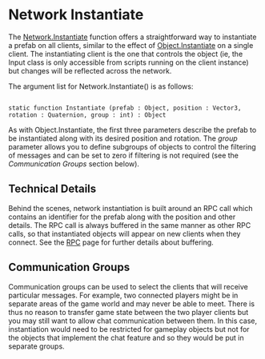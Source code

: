 Network Instantiate
===================


The [Network.Instantiate](ScriptRef:Network.Instantiate.html) function offers a straightforward way to instantiate a prefab on all clients, similar to the effect of [Object.Instantiate](ScriptRef:Object.Instantiate.html) on a single client. The instantiating client is the one that controls the object (ie, the Input class is only accessible from scripts running on the client instance) but changes will be reflected across the network.


The argument list for <span class=component>Network.Instantiate()</span> is as follows:

````

static function Instantiate (prefab : Object, position : Vector3, rotation : Quaternion, group : int) : Object

````

As with Object.Instantiate, the first three parameters describe the prefab to be instantiated along with its desired position and rotation. The  _group_ parameter allows you to define subgroups of objects to control the filtering of messages and can be set to zero if filtering is not required (see the _Communication Groups_ section below).

Technical Details
-----------------


Behind the scenes, network instantiation is built around an RPC call which contains an identifier for the prefab along with the position and other details. The RPC call is always buffered in the same manner as other RPC calls, so that instantiated objects will appear on new clients when they connect. See the [RPC](net-RPCDetails.md) page for further details about buffering.


Communication Groups
--------------------


Communication groups can be used to select the clients that will receive particular messages. For example, two connected players might be in separate areas of the game world and may never be able to meet. There is thus no reason to transfer game state between the two player clients but you may still want to allow chat communication between them. In this case, instantiation would need to be restricted for gameplay objects but not for the objects that implement the chat feature and so they would be put in separate groups.
